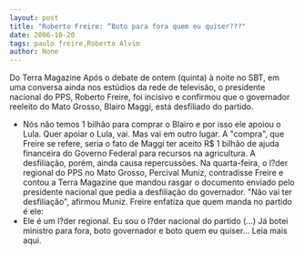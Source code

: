 ```yaml
---
layout: post
title: "Roberto Freire: “Boto para fora quem eu quiser???"
date: 2006-10-20
tags: paulo freire,Roberto Alvim
author: None
---
```

Do Terra Magazine
Após o debate de ontem (quinta) à noite no SBT, em uma conversa ainda nos estúdios da rede de televisão, o presidente nacional do PPS, Roberto Freire, foi incisivo e confirmou que o governador reeleito do Mato Grosso, Blairo Maggi, está desfiliado do partido.
- Nós não temos 1 bilhão para comprar o Blairo e por isso ele apoiou o Lula. Quer apoiar o Lula, vai. Mas vai em outro lugar. 
A \"compra\", que Freire se refere, seria o fato de Maggi ter aceito R$ 1 bilhão de ajuda financeira do Governo Federal para recursos na agricultura. 
A desfiliação, porém, ainda causa repercussões. Na quarta-feira, o l?der regional do PPS no Mato Grosso, Percival Muniz, contradisse Freire e contou a Terra Magazine que mandou rasgar o documento enviado pelo presidente nacional que pedia a desfiliação do governador. 
\"Não vai ter desfiliação\", afirmou Muniz. 
Freire enfatiza que quem manda no partido é ele: 
- Ele é um l?der regional. Eu sou o l?der nacional do partido (...) Já botei ministro para fora, boto governador e boto quem eu quiser...
Leia mais aqui. 